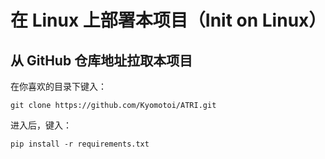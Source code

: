 # 在 Linux 上部署本项目（Init on Linux）

## 从 GitHub 仓库地址拉取本项目

在你喜欢的目录下键入：
```shell
git clone https://github.com/Kyomotoi/ATRI.git
```

进入后，键入：
```shell
pip install -r requirements.txt
```
